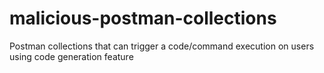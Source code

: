 # malicious-postman-collections
Postman collections that can trigger a code/command execution on users using code generation feature
